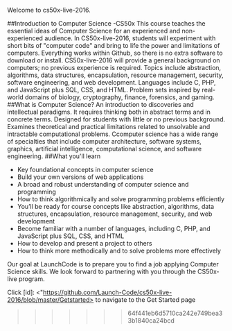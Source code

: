 
Welcome to cs50x-live-2016.  

##Introduction to Computer Science -CS50x
This course teaches the essential ideas of Computer Science for an experienced and non-experienced audience. In CS50x-live-2016, students will experiment with short bits of "computer code" and bring to life the power and limitations of computers. Everything works within Github, so there is no extra software to download or install. CS50x-live-2016 will provide a general background on computers; no previous experience is required. Topics include abstraction, algorithms, data structures, encapsulation, resource management, security, software engineering, and web development. Languages include C, PHP, and JavaScript plus SQL, CSS, and HTML. Problem sets inspired by real-world domains of biology, cryptography, finance, forensics, and gaming. 
##What is Computer Science?
An introduction to discoveries and intellectual paradigms. It requires thinking both in abstract terms and in concrete terms. Designed for students with little or no previous background. Examines theoretical and practical limitations related to unsolvable and intractable computational problems. Ccomputer science has a wide range of specialties that include computer architecture, software systems, graphics, artificial intelligence, computational science, and software engineering. 
##What you'll learn
*	Key foundational concepts in computer science 
*	Build your own versions of web applications
*	A broad and robust understanding of computer science and programming
*	How to think algorithmically and solve programming problems efficiently
*	You’ll be ready for course concepts like abstraction, algorithms, data structures, encapsulation, resource management, security, and web development
*	Become familiar with a number of languages, including C, PHP, and JavaScript plus SQL, CSS, and HTML
*	How to develop and present a project to others
* How to think more methodically and to solve problems more effectively

Our goal at LaunchCode is to prepare you to find a job applying Computer Science skills. We look forward to partnering with you through the CS50x-live program. 

Click [id]: <"https://github.com/Launch-Code/cs50x-live-2016/blob/master/Getstarted> to navigate to the Get Started page



>>>>>>> 64f441eb6d5710ca242e749bea33b1840ca24bcd
